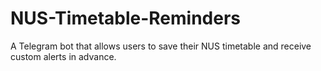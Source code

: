 # NUS-Timetable-Reminders
A Telegram bot that allows users to save their NUS timetable and receive custom alerts in advance.
